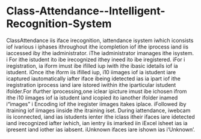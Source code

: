 # Class-Attendance--Intelligent-Recognition-System
ClassAttendance iis iface irecognition, iattendance isystem iwhich iconsists iof ivarious i iphases ithroughout ithe icompletion iof ithe iprocess iand iis iaccessed iby ithe iadministrator. iThe iadministrator imanages ithe isystem. i For ithe istudent ito ibe irecognized ithey ineed ito ibe iregistered. iFor i iregistration, ia iform imust ibe ifilled iup iwith ithe ibasic idetails iof ia istudent. iOnce ithe iform iis ifilled iup, i10 iimages iof ia istudent iare icaptured iautomatically iafter iface ibeing idetected ias ia ipart iof ithe iregistration iprocess iand iare istored iwithin ithe iparticular istudent ifolder.For ifurther iprocessing,one iclear ipicture imust ibe ichosen ifrom ithe i10 iimages iof ia istudent iand icopied ito ianother ifolder inamed i“images” i Encoding iof ithe iregister iimages itakes iplace. iFollowed iby itraining iof iimages iinside ithe itraining iset. During iattendance, iwebcam iis iconnected, iand ias istudents ienter ithe iclass itheir ifaces iare idetected iand irecognized iafter iwhich, ian ientry iis imarked iin iExcel isheet ias ia ipresent iand iother ias iabsent. iUnknown ifaces iare ishown ias i‘Unknown’.
